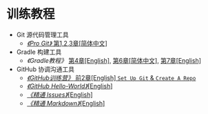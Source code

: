 # 训练教程

+ Git 源代码管理工具
    + [*《Pro Git》* 第1,2,3章[简体中文]](http://git-scm.com/book/zh/v2)
+ Gradle 构建工具
    + *《Gradle教程》* [第4章[English]](https://docs.gradle.org/current/userguide/installation.html), [第6章[简体中文]](https://github.com/HP-Enterprise/Training/blob/master/Gradle/Gradle-Chapter6.md), [第7章[English]](https://docs.gradle.org/current/userguide/tutorial_java_projects.html)
+ GitHub 协调沟通工具
    + [*《GitHub训练营》* 前2章[English] `Set Up Git` & `Create A Repo`](https://help.github.com/categories/bootcamp)
    + [*《GitHub Hello-World》*[English]](https://guides.github.com/activities/hello-world)
    + [*《精通 Issues》*[English]](https://guides.github.com/features/issues)
    + [*《精通 Markdown》*[English]](https://guides.github.com/features/mastering-markdown)
